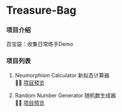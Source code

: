 # Treasure-Bag

### 项目介绍
百宝袋：收集日常练手Demo

### 项目列表
1. Neumorphism Calculator 新拟态计算器  
💁‍♂️ [项目预览](https://hymanchoi.github.io/Treasure-Bag/Neumorphism-Calculator/index.html)

2. Random Number Generator 随机数生成器  
💁‍♂️ [项目预览](https://hymanchoi.github.io/Treasure-Bag/Random-Number-Generator/index.html)

